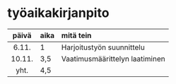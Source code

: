 # työaikakirjanpito

| päivä | aika | mitä tein  |
| :----:|:-----| :-----|
|6.11.  | 1   | Harjoitustyön suunnittelu|
|10.11.  | 3,5  | Vaatimusmäärittelyn laatiminen|
| yht.   | 4,5  | | 
